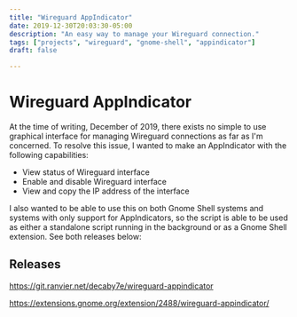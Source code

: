 ```yaml
---
title: "Wireguard AppIndicator"
date: 2019-12-30T20:03:30-05:00
description: "An easy way to manage your Wireguard connection."
tags: ["projects", "wireguard", "gnome-shell", "appindicator"]
draft: false

---
```


# Wireguard AppIndicator

At the time of writing, December of 2019, there exists no simple to use graphical interface for managing Wireguard connections as far as I'm concerned. To resolve this issue, I wanted to make an AppIndicator with the following capabilities:

- View status of Wireguard interface
- Enable and disable Wireguard interface
- View and copy the IP address of the interface

I also wanted to be able to use this on both Gnome Shell systems and systems with only support for AppIndicators, so the script is able to be used as either a standalone script running in the background or as a Gnome Shell extension. See both releases below:

## Releases

https://git.ranvier.net/decaby7e/wireguard-appindicator

https://extensions.gnome.org/extension/2488/wireguard-appindicator/

